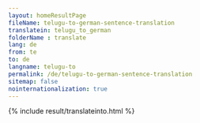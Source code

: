 ```yaml
---
layout: homeResultPage
fileName: telugu-to-german-sentence-translation
translatein: telugu_to_german
folderName : translate
lang: de
from: te
to: de
langname: telugu-to
permalink: /de/telugu-to-german-sentence-translation
sitemap: false
nointernationalization: true
---
```

{% include result/translateinto.html %}

<script src="/js/result/translation.js" data-foldername="{{page.folderName}}" data-lang="{{page.lang}}"></script>
